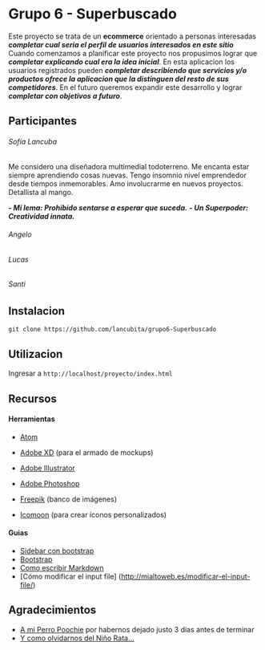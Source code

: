 # Grupo 6 - Superbuscado

Este proyecto se trata de un **ecommerce** orientado a personas interesadas ***completar cual seria el perfil de usuarios interesados en este sitio*** Cuando comenzamos a planificar este proyecto nos propusimos lograr que ***completar explicando cual era la idea inicial***. En esta aplicacion los usuarios registrados pueden ***completar describiendo que servicios y/o productos ofrece la aplicacion que la distinguen del resto de sus competidores***. En el futuro queremos expandir este desarrollo y lograr ***completar con objetivos a futuro***.



## Participantes

###### Sofía Lancuba

Me considero una diseñadora multimedial todoterreno. Me encanta estar siempre aprendiendo cosas nuevas. Tengo insomnio nivel emprendedor desde tiempos inmemorables. Amo involucrarme en nuevos proyectos. Detallista al mango.

***- Mi lema: Prohibido sentarse a esperar que suceda.***
***- Un Superpoder: Creatividad innata.***

###### Angelo

###### Lucas

###### Santi



## Instalacion

```git clone https://github.com/lancubita/grupo6-Superbuscado```



## Utilizacion

Ingresar a ```http://localhost/proyecto/index.html```



## Recursos

#### Herramientas

- [Atom](https://atom.io/)
- [Adobe XD](https://www.adobe.com/la/products/xd.html) (para el armado de mockups)
- [Adobe Illustrator](https://www.adobe.com/la/products/illustrator.html?promoid=PGRQQLFS&mv=other)
- [Adobe Photoshop](https://www.adobe.com/la/products/photoshop.html?promoid=PC1PQQ5T&mv=other)

- [Freepik](https://www.freepik.es/) (banco de imágenes)
- [Icomoon](https://icomoon.io) (para crear íconos personalizados)


#### Guias

- [Sidebar con bootstrap](https://bootstrapious.com/p/bootstrap-sidebar)
- [Bootstrap](https://getbootstrap.com/)
- [Como escribir Markdown](https://github.com/adam-p/markdown-here/wiki/Markdown-Cheatsheet#links)
- [Cómo modificar el input file] (http://mialtoweb.es/modificar-el-input-file/)



## Agradecimientos

- [A mi Perro Poochie](https://vignette.wikia.nocookie.net/lossimpson/images/9/9c/Poochie.png/revision/latest?cb=20090819011823&path-prefix=es) por habernos dejado justo 3 dias antes de terminar
- [Y como olvidarnos del Niño Rata...](https://miro.medium.com/max/2139/1*wVf0oHfP9iaU61YodjtAqQ.jpeg)
